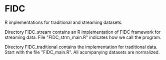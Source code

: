 # FIDC
R implementations for traditional and streaming datasets.

Directory FIDC_stream contains an R implementation of FIDC framework for streaming data. 
File "FIDC_strm_main.R" indicates how we call the program.  

Directory FIDC_traditional contains the implementation for traditional data. Start with the file "FIDC_main.R". 
All acompanying datasets are normalized.
